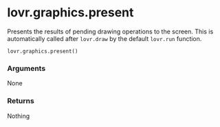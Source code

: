 <!--
category: reference
-->

lovr.graphics.present
===

Presents the results of pending drawing operations to the screen.  This is automatically called
after `lovr.draw` by the default `lovr.run` function.

    lovr.graphics.present()

### Arguments

None

### Returns

Nothing
